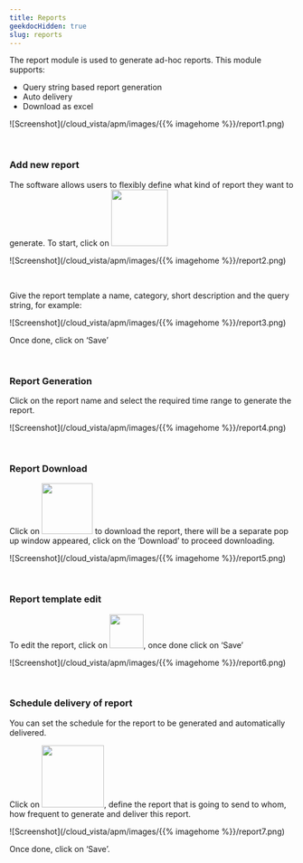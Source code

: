 ```yaml
---
title: Reports
geekdocHidden: true
slug: reports
---
```


The report module is used to generate ad-hoc reports. This module supports:
* Query string based report generation
* Auto delivery 
* Download as excel

![Screenshot](/cloud_vista/apm/images/{{% imagehome %}}/report1.png)

&nbsp;

### Add new report
The software allows users to flexibly define what kind of report they want to generate. To start, click on <img src="/cloud_vista/apm/images/{{% imagehome %}}/addreporticon.png" width="100px">

![Screenshot](/cloud_vista/apm/images/{{% imagehome %}}/report2.png)

&nbsp;

Give the report template a name, category, short description and the query string, for example:

![Screenshot](/cloud_vista/apm/images/{{% imagehome %}}/report3.png)

Once done, click on ‘Save’

&nbsp;

### Report Generation
Click on the report name and select the required time range to generate the report.

![Screenshot](/cloud_vista/apm/images/{{% imagehome %}}/report4.png)

&nbsp;

### Report Download
Click on <img src="/cloud_vista/apm/images/{{% imagehome %}}/downloadicon.png" width="90px"> to download the report, there will be a separate pop up window appeared, click on the ‘Download’ to proceed downloading.

![Screenshot](/cloud_vista/apm/images/{{% imagehome %}}/report5.png)

&nbsp;

### Report template edit
To edit the report, click on <img src="/cloud_vista/apm/images/{{% imagehome %}}/editicon.png" width="60px">, once done click on ‘Save’

![Screenshot](/cloud_vista/apm/images/{{% imagehome %}}/report6.png)

&nbsp;

### Schedule delivery of report
You can set the schedule for the report to be generated and automatically delivered.

Click on <img src="/cloud_vista/apm/images/{{% imagehome %}}/autoicon.png" width="110px">, define the report that is going to send to whom, how frequent to generate and deliver this report.

![Screenshot](/cloud_vista/apm/images/{{% imagehome %}}/report7.png)

Once done, click on ‘Save’.
